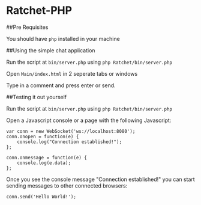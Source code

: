 # Ratchet-PHP
 
##Pre Requisites

You should have `php` installed in your machine

##Using the simple chat application

Run the script at `bin/server.php` using `php Ratchet/bin/server.php`

Open `Main/index.html` in 2 seperate tabs or windows

Type in a comment and press enter or send. 


##Testing it out yourself

Run the script at `bin/server.php` using `php Ratchet/bin/server.php`

Open a Javascript console or a page with the following Javascript:

```
var conn = new WebSocket('ws://localhost:8080');
conn.onopen = function(e) {
    console.log("Connection established!");
};

conn.onmessage = function(e) {
    console.log(e.data);
};
```

Once you see the console message "Connection established!" you can start sending messages to other connected browsers:

```
conn.send('Hello World!');
```
